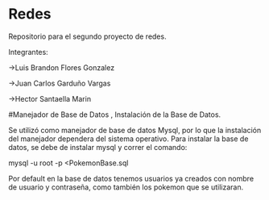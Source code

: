# Redes
Repositorio para el segundo proyecto de redes.

Integrantes:

->Luis Brandon Flores Gonzalez

->Juan Carlos Garduño Vargas

->Hector Santaella Marin


#Manejador de Base de Datos , Instalación de la Base de Datos.

Se utilizó como manejador de base de datos Mysql, por lo que la instalación del manejador dependera del sistema operativo.
Para instalar la base de datos, se debe de instalar mysql y correr el comando:

mysql -u root -p <PokemonBase.sql  

Por default en la base de datos tenemos usuarios ya creados con nombre de usuario y contraseña, como también los pokemon que se utilizaran.

